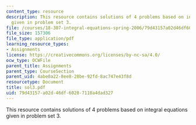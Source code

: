 ```yaml
---
content_type: resource
description: This resource contains solutions of 4 problems based on integral equations
  given in problem set 3.
file: /courses/18-307-integral-equations-spring-2006/79d43157a02d46df60287118a4dad327_sol3.pdf
file_size: 157306
file_type: application/pdf
learning_resource_types:
- Assignments
license: https://creativecommons.org/licenses/by-nc-sa/4.0/
ocw_type: OCWFile
parent_title: Assignments
parent_type: CourseSection
parent_uid: 4abe0a22-8ee8-28be-92fd-8ac747e43f8d
resourcetype: Document
title: sol3.pdf
uid: 79d43157-a02d-46df-6028-7118a4dad327
---
```

This resource contains solutions of 4 problems based on integral equations given in problem set 3.